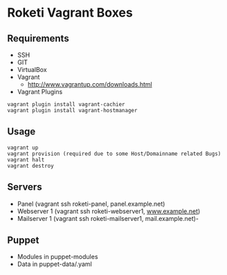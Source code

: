 # Roketi Vagrant Boxes


## Requirements

* SSH
* GIT
* VirtualBox
* Vagrant
    * http://www.vagrantup.com/downloads.html
* Vagrant Plugins

```
vagrant plugin install vagrant-cachier
vagrant plugin install vagrant-hostmanager
```


## Usage

```
vagrant up
vagrant provision (required due to some Host/Domainname related Bugs)
vagrant halt
vagrant destroy 
```


## Servers

- Panel (vagrant ssh roketi-panel, panel.example.net)
- Webserver 1 (vagrant ssh roketi-webserver1, www.example.net)
- Mailserver 1 (vagrant ssh roketi-mailserver1, mail.example.net)-


## Puppet

- Modules in puppet-modules
- Data in puppet-data/<hostname>.yaml

